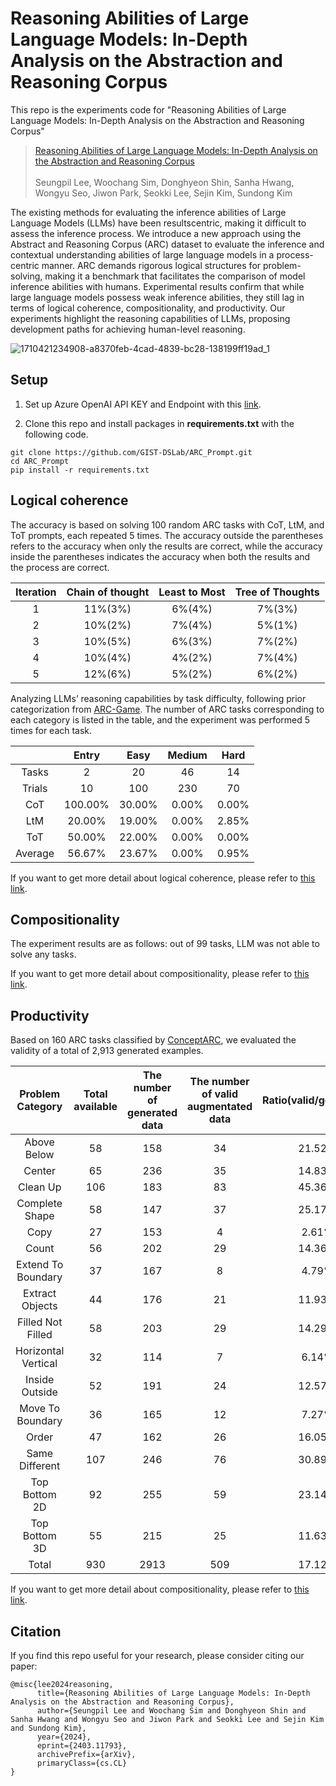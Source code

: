 # Reasoning Abilities of Large Language Models: In-Depth Analysis on the Abstraction and Reasoning Corpus
This repo is the experiments code for "Reasoning Abilities of Large Language Models: In-Depth Analysis on the Abstraction and Reasoning Corpus"

> [Reasoning Abilities of Large Language Models: In-Depth Analysis on the Abstraction and Reasoning Corpus](https://arxiv.org/abs/2403.11793) </br>
> </br>
> Seungpil Lee, Woochang Sim, Donghyeon Shin, Sanha Hwang, Wongyu Seo, Jiwon Park, Seokki Lee, Sejin Kim, Sundong Kim

The existing methods for evaluating the inference abilities of Large Language Models (LLMs) have been resultscentric,
making it difficult to assess the inference process. We introduce a new approach using the Abstract
and Reasoning Corpus (ARC) dataset to evaluate the inference and contextual understanding abilities of large
language models in a process-centric manner. ARC demands rigorous logical structures for problem-solving,
making it a benchmark that facilitates the comparison of model inference abilities with humans. Experimental
results confirm that while large language models possess weak inference abilities, they still lag in terms of
logical coherence, compositionality, and productivity. Our experiments highlight the reasoning capabilities of
LLMs, proposing development paths for achieving human-level reasoning.

![1710421234908-a8370feb-4cad-4839-bc28-138199ff19ad_1](https://github.com/GIST-DSLab/ARC_Prompt/assets/22788924/e69669f2-2046-40e3-982f-ff909eabc7a9)


## Setup
1. Set up Azure OpenAI API KEY and Endpoint with this [link](https://learn.microsoft.com/azure/ai-services/openai/chatgpt-quickstart?tabs=command-line%2Cpython&pivots=programming-language-python).
   
3. Clone this repo and install packages in **requirements.txt** with the following code.
```
git clone https://github.com/GIST-DSLab/ARC_Prompt.git
cd ARC_Prompt
pip install -r requirements.txt
```

## Logical coherence
The accuracy is based on solving 100 random
ARC tasks with CoT, LtM, and ToT prompts, each repeated 5 times. The accuracy outside the parentheses
refers to the accuracy when only the results are correct, while the accuracy inside the parentheses indicates
the accuracy when both the results and the process are correct.

<div align="center">
  
|Iteration|Chain of thought|Least to Most|Tree of Thoughts|
|:---:|:---:|:---:|:---:|
|1|11%(3%)|6%(4%)|7%(3%)|
|2|10%(2%)|7%(4%)|5%(1%)|
|3|10%(5%)|6%(3%)|7%(2%)|
|4|10%(4%)|4%(2%)|7%(4%)|
|5|12%(6%)|5%(2%)|6%(2%)|

</div>

Analyzing LLMs’ reasoning capabilities by task difficulty, following prior categorization from [ARC-Game](https://github.com/volotat/ARC-Game). The
number of ARC tasks corresponding to each category is listed in the table, and the experiment was performed
5 times for each task.

<div align="center">
  
|| Entry     | Easy     | Medium  | Hard   |
|:-----:|:-----:|:-----:|:-----:|:-----:|
| Tasks     | 2        | 20      | 46     | 14      |
| Trials    | 10       | 100     | 230    | 70      |
| CoT       | 100.00%  | 30.00%  | 0.00%  | 0.00%   |
| LtM       | 20.00%   | 19.00%  | 0.00%  | 2.85%   |
| ToT       | 50.00%   | 22.00%  | 0.00%  | 0.00%   |
| Average | 56.67% | 23.67% | 0.00% | 0.95% |

</div>

If you want to get more detail about logical coherence, please refer to [this link](./Logical_coherence/).

## Compositionality
The experiment results are as follows: out of 99 tasks, LLM was not able to solve
any tasks. 

If you want to get more detail about compositionality, please refer to [this link](./Compositionality).

## Productivity
Based on 160 ARC tasks classified by [ConceptARC](https://github.com/victorvikram/ConceptARC), we evaluated the validity of a
total of 2,913 generated examples.

|Problem Category|Total available|The number of generated data|The number of valid augmentated data|Ratio(valid/generated)|
|:---:|:---:|:---:|:---:|:---:|
|Above Below|58|158|34|21.52%|
|Center|65|236|35|14.83%|
|Clean Up|106|183|83|45.36%|
|Complete Shape|58|147|37|25.17%|
|Copy|27|153|4|2.61%|
|Count|56|202|29|14.36%|
|Extend To Boundary|37|167|8|4.79%|
|Extract Objects|44|176|21|11.93%|
|Filled Not Filled|58|203|29|14.29%|
|Horizontal Vertical|32|114|7|6.14%|
|Inside Outside|52|191|24|12.57%|
|Move To  Boundary|36|165|12|7.27%|
|Order|47|162|26|16.05%|
|Same Different|107|246|76|30.89%|
|Top Bottom 2D|92|255|59|23.14%|
|Top Bottom 3D|55|215|25|11.63%|
|Total|930|2913|509|17.12%|

If you want to get more detail about compositionality, please refer to [this link](./Productivity).

## Citation
If you find this repo useful for your research, please consider citing our paper:
```
@misc{lee2024reasoning,
      title={Reasoning Abilities of Large Language Models: In-Depth Analysis on the Abstraction and Reasoning Corpus}, 
      author={Seungpil Lee and Woochang Sim and Donghyeon Shin and Sanha Hwang and Wongyu Seo and Jiwon Park and Seokki Lee and Sejin Kim and Sundong Kim},
      year={2024},
      eprint={2403.11793},
      archivePrefix={arXiv},
      primaryClass={cs.CL}
}
```

